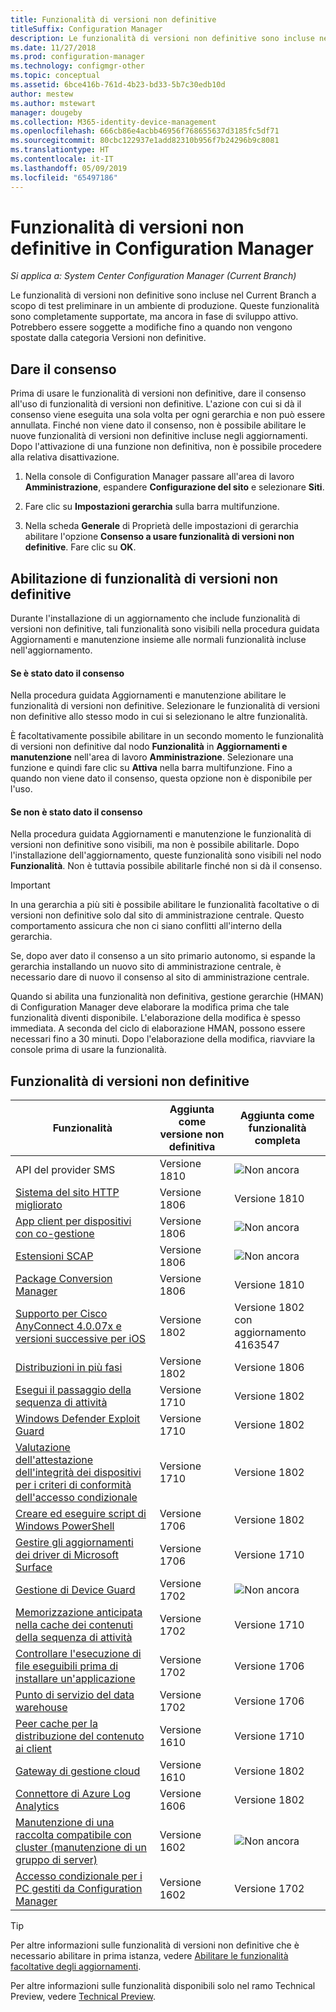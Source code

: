 ```yaml
---
title: Funzionalità di versioni non definitive
titleSuffix: Configuration Manager
description: Le funzionalità di versioni non definitive sono incluse nel Current Branch a scopo di test preliminare in un ambiente di produzione.
ms.date: 11/27/2018
ms.prod: configuration-manager
ms.technology: configmgr-other
ms.topic: conceptual
ms.assetid: 6bce416b-761d-4b23-bd33-5b7c30edb10d
author: mestew
ms.author: mstewart
manager: dougeby
ms.collection: M365-identity-device-management
ms.openlocfilehash: 666cb86e4acbb46956f768655637d3185fc5df71
ms.sourcegitcommit: 80cbc122937e1add82310b956f7b24296b9c8081
ms.translationtype: HT
ms.contentlocale: it-IT
ms.lasthandoff: 05/09/2019
ms.locfileid: "65497186"
---
```

# <a name="pre-release-features-in-configuration-manager"></a>Funzionalità di versioni non definitive in Configuration Manager

*Si applica a: System Center Configuration Manager (Current Branch)*

Le funzionalità di versioni non definitive sono incluse nel Current Branch a scopo di test preliminare in un ambiente di produzione. Queste funzionalità sono completamente supportate, ma ancora in fase di sviluppo attivo. Potrebbero essere soggette a modifiche fino a quando non vengono spostate dalla categoria Versioni non definitive.



## <a name="give-consent"></a>Dare il consenso  

Prima di usare le funzionalità di versioni non definitive, dare il consenso all'uso di funzionalità di versioni non definitive. L'azione con cui si dà il consenso viene eseguita una sola volta per ogni gerarchia e non può essere annullata. Finché non viene dato il consenso, non è possibile abilitare le nuove funzionalità di versioni non definitive incluse negli aggiornamenti. Dopo l'attivazione di una funzione non definitiva, non è possibile procedere alla relativa disattivazione.

1. Nella console di Configuration Manager passare all'area di lavoro **Amministrazione**, espandere **Configurazione del sito** e selezionare **Siti**.  

2. Fare clic su **Impostazioni gerarchia** sulla barra multifunzione.  

3. Nella scheda **Generale** di Proprietà delle impostazioni di gerarchia abilitare l'opzione **Consenso a usare funzionalità di versioni non definitive**. Fare clic su **OK**.  



## <a name="enabling-pre-release-features"></a>Abilitazione di funzionalità di versioni non definitive

Durante l'installazione di un aggiornamento che include funzionalità di versioni non definitive, tali funzionalità sono visibili nella procedura guidata Aggiornamenti e manutenzione insieme alle normali funzionalità incluse nell'aggiornamento.

#### <a name="if-you-have-given-consent"></a>Se è stato dato il consenso
Nella procedura guidata Aggiornamenti e manutenzione abilitare le funzionalità di versioni non definitive. Selezionare le funzionalità di versioni non definitive allo stesso modo in cui si selezionano le altre funzionalità.     

È facoltativamente possibile abilitare in un secondo momento le funzionalità di versioni non definitive dal nodo **Funzionalità** in **Aggiornamenti e manutenzione** nell'area di lavoro **Amministrazione**. Selezionare una funzione e quindi fare clic su **Attiva** nella barra multifunzione. Fino a quando non viene dato il consenso, questa opzione non è disponibile per l'uso.

#### <a name="if-you-havent-given-consent"></a>Se non è stato dato il consenso
Nella procedura guidata Aggiornamenti e manutenzione le funzionalità di versioni non definitive sono visibili, ma non è possibile abilitarle. Dopo l'installazione dell'aggiornamento, queste funzionalità sono visibili nel nodo **Funzionalità**. Non è tuttavia possibile abilitarle finché non si dà il consenso.


> [!Important]  
> In una gerarchia a più siti è possibile abilitare le funzionalità facoltative o di versioni non definitive solo dal sito di amministrazione centrale. Questo comportamento assicura che non ci siano conflitti all'interno della gerarchia. <!--507197-->  
> 
> Se, dopo aver dato il consenso a un sito primario autonomo, si espande la gerarchia installando un nuovo sito di amministrazione centrale, è necessario dare di nuovo il consenso al sito di amministrazione centrale.  

Quando si abilita una funzionalità non definitiva, gestione gerarchie (HMAN) di Configuration Manager deve elaborare la modifica prima che tale funzionalità diventi disponibile. L'elaborazione della modifica è spesso immediata. A seconda del ciclo di elaborazione HMAN, possono essere necessari fino a 30 minuti. Dopo l'elaborazione della modifica, riavviare la console prima di usare la funzionalità.



## <a name="pre-release-features"></a>Funzionalità di versioni non definitive

<!--Note/tip for target article

> [!Note]  
> In this version of Configuration Manager, <feature name> is a pre-release feature. To enable it, see [Pre-release features](/sccm/core/servers/manage/pre-release-features).  


> [!Tip]  
> This feature was first introduced in version 1702 as a [pre-release feature](/sccm/core/servers/manage/pre-release-features). Beginning with version 1706, this feature is no longer a pre-release feature.  

-->


| Funzionalità          | Aggiunta come versione non definitiva | Aggiunta come funzionalità completa |  
|------------------|----------------------|-------------------------|
| API del provider SMS <!--1359052--> | Versione 1810 | ![Non ancora](media/red_x.png) |
| [Sistema del sito HTTP migliorato](/sccm/core/plan-design/hierarchy/enhanced-http) <!--1356889,1358228--> | Versione 1806 | Versione 1810 |
| [App client per dispositivi con co-gestione](/sccm/comanage/workloads#client-apps) <!--1357892--> | Versione 1806 | ![Non ancora](media/red_x.png) |
| [Estensioni SCAP](/sccm/compliance/plan-design/scap/about-scap) <!--3607889--> | Versione 1806 | ![Non ancora](media/red_x.png) |
| [Package Conversion Manager](/sccm/apps/pcm/package-conversion-manager) <!--1357861--> | Versione 1806 | Versione 1810 |
| [Supporto per Cisco AnyConnect 4.0.07x e versioni successive per iOS](/sccm/mdm/deploy-use/create-vpn-profiles) <!--1357393--> | Versione 1802 | Versione 1802 <br>con aggiornamento 4163547 |
| [Distribuzioni in più fasi](/sccm/osd/deploy-use/create-phased-deployment-for-task-sequence) <!--1356837--> | Versione 1802 | Versione 1806 |
| [Esegui il passaggio della sequenza di attività](/sccm/osd/deploy-use/manage-task-sequences-to-automate-tasks#add-child-task-sequences-to-a-task-sequence) <!--1261338--> |  Versione 1710 | Versione 1802 |
| [Windows Defender Exploit Guard](/sccm/protect/deploy-use/create-deploy-exploit-guard-policy) <!--1355468--> | Versione 1710 | Versione 1802 |
| [Valutazione dell'attestazione dell'integrità dei dispositivi per i criteri di conformità dell'accesso condizionale](/sccm/mdm/deploy-use/manage-access-to-o365-services-for-pcs-managed-by-sccm) <!--1235616--> | Versione 1710 | Versione 1802 |
| [Creare ed eseguire script di Windows PowerShell](/sccm/apps/deploy-use/create-deploy-scripts) <!--1236459--> | Versione 1706 | Versione 1802 |
| [Gestire gli aggiornamenti dei driver di Microsoft Surface](/sccm/sum/get-started/configure-classifications-and-products) <!--1098490--> | Versione 1706 | Versione 1710 |
| [Gestione di Device Guard](/sccm/protect/deploy-use/use-device-guard-with-configuration-manager) <!--1355092 (1319346)--> | Versione 1702 | ![Non ancora](media/red_x.png) |
| [Memorizzazione anticipata nella cache dei contenuti della sequenza di attività](/sccm/osd/deploy-use/create-a-task-sequence-to-upgrade-an-operating-system#configure-pre-cache-content) <!--1021244--> | Versione 1702 | Versione 1710 |
| [Controllare l'esecuzione di file eseguibili prima di installare un'applicazione](/sccm/apps/deploy-use/deploy-applications#how-to-check-for-running-executable-files-before-installing-an-application) <!--1284624--> | Versione 1702 | Versione 1706 |
| [Punto di servizio del data warehouse](/sccm/core/servers/manage/data-warehouse) <!--1277922--> | Versione 1702 | Versione 1706 |
| [Peer cache per la distribuzione del contenuto ai client](/sccm/core/plan-design/hierarchy/client-peer-cache) <!--1101436--> | Versione 1610 | Versione 1710 |
| [Gateway di gestione cloud](/sccm/core/clients/manage/plan-cloud-management-gateway) <!--1101764--> | Versione 1610 | Versione 1802 |
| [Connettore di Azure Log Analytics](/sccm/core/clients/manage/sync-data-log-analytics) <!--1236739--> | Versione 1606 | Versione 1802 |
| [Manutenzione di una raccolta compatibile con cluster (manutenzione di un gruppo di server)](/sccm/core/get-started/capabilities-in-technical-preview-1605#BKMK_ServerGroups) <!--1081776--> | Versione 1602 | ![Non ancora](media/red_x.png) |
| [Accesso condizionale per i PC gestiti da Configuration Manager](/sccm/mdm/deploy-use/manage-access-to-o365-services-for-pcs-managed-by-sccm) <!--  --> | Versione 1602 | Versione 1702 |

<!--Image used = ![Not yet](media/red_x.png) -->

> [!Tip]  
> Per altre informazioni sulle funzionalità di versioni non definitive che è necessario abilitare in prima istanza, vedere [Abilitare le funzionalità facoltative degli aggiornamenti](/sccm/core/servers/manage/install-in-console-updates#bkmk_options).  
> 
> Per altre informazioni sulle funzionalità disponibili solo nel ramo Technical Preview, vedere [Technical Preview](/sccm/core/get-started/technical-preview).  

